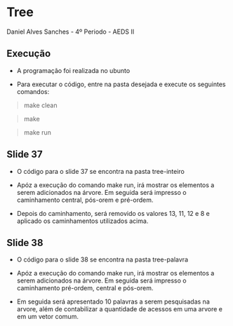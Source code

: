 # Tree

Daniel Alves Sanches - 4º Periodo - AEDS II

## Execução

- A programação foi realizada no ubunto

- Para executar o código, entre na pasta desejada e execute os seguintes comandos:

> make clean

> make

> make run


## Slide 37

- O código para o slide 37 se encontra na pasta tree-inteiro

- Apóz a execução do comando make run, irá mostrar os elementos a serem adicionados na árvore. Em seguida será impresso o caminhamento central, pós-orem e pré-ordem.

- Depois do caminhamento, será removido os valores 13, 11, 12 e 8 e aplicado os caminhamentos utilizados acima.
## Slide 38

- O código para o slide 38 se encontra na pasta tree-palavra

- Apóz a execução do comando make run, irá mostrar os elementos a serem adicionados na árvore. Em seguida será impresso o caminhamento pré-ordem, central e pós-orem.

- Em seguida será apresentado 10 palavras a serem pesquisadas na arvore, além de contabilizar a quantidade de acessos em uma arvore e em um vetor comum.